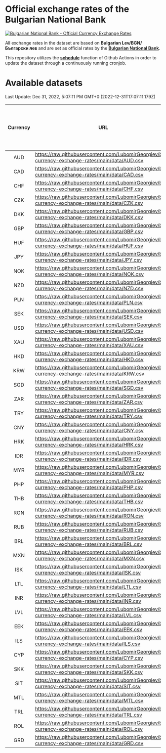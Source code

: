 # Official exchange rates of the Bulgarian National Bank

[![Bulgarian National Bank - Official Currency Exchange Rates](https://github.com/LubomirGeorgiev/bnb-currency-exchange-rates/actions/workflows/update-rates.yml/badge.svg?branch=main)](https://github.com/LubomirGeorgiev/bnb-currency-exchange-rates/actions/workflows/update-rates.yml)

All exchange rates in the dataset are based on **Bulgarian Lev/BGN/Български лев** and are set as official rates by the [**Bulgarian National Bank**](https://www.bnb.bg/Statistics/StExternalSector/StExchangeRates/StERForeignCurrencies/index.htm?toLang=_EN).

This repository utilizes the [**schedule**](https://docs.github.com/en/actions/reference/events-that-trigger-workflows) function of Github Actions in order to update the dataset through a continuously running cronjob.

# Available datasets

<!-- START LINKS (DO NOT EVER FU*ING DELETE THIS COMMENT FOR THE LOVE OF YOUR LIFE!!! IF YOU ARE CURIOS HOW IT WORKS, YOU CAN HAVE A LOOK AT ./src/updateReadme.ts) -->

Last Update: Dec 31, 2022, 5:07:11 PM GMT+0 (2022-12-31T17:07:11.179Z)

| Currency | URL                                                                                             | Number of records | Number of missing days that were filled in |
| :------: | ----------------------------------------------------------------------------------------------- | :---------------: | :----------------------------------------: |
|   AUD    | https://raw.githubusercontent.com/LubomirGeorgiev/bnb-currency-exchange-rates/main/data/AUD.csv |       8725        |                    2694                    |
|   CAD    | https://raw.githubusercontent.com/LubomirGeorgiev/bnb-currency-exchange-rates/main/data/CAD.csv |       8725        |                    2694                    |
|   CHF    | https://raw.githubusercontent.com/LubomirGeorgiev/bnb-currency-exchange-rates/main/data/CHF.csv |       8725        |                    2694                    |
|   CZK    | https://raw.githubusercontent.com/LubomirGeorgiev/bnb-currency-exchange-rates/main/data/CZK.csv |       8725        |                    2694                    |
|   DKK    | https://raw.githubusercontent.com/LubomirGeorgiev/bnb-currency-exchange-rates/main/data/DKK.csv |       8725        |                    2694                    |
|   GBP    | https://raw.githubusercontent.com/LubomirGeorgiev/bnb-currency-exchange-rates/main/data/GBP.csv |       8725        |                    2694                    |
|   HUF    | https://raw.githubusercontent.com/LubomirGeorgiev/bnb-currency-exchange-rates/main/data/HUF.csv |       8725        |                    2694                    |
|   JPY    | https://raw.githubusercontent.com/LubomirGeorgiev/bnb-currency-exchange-rates/main/data/JPY.csv |       8725        |                    2694                    |
|   NOK    | https://raw.githubusercontent.com/LubomirGeorgiev/bnb-currency-exchange-rates/main/data/NOK.csv |       8725        |                    2694                    |
|   NZD    | https://raw.githubusercontent.com/LubomirGeorgiev/bnb-currency-exchange-rates/main/data/NZD.csv |       8725        |                    2694                    |
|   PLN    | https://raw.githubusercontent.com/LubomirGeorgiev/bnb-currency-exchange-rates/main/data/PLN.csv |       8725        |                    2694                    |
|   SEK    | https://raw.githubusercontent.com/LubomirGeorgiev/bnb-currency-exchange-rates/main/data/SEK.csv |       8725        |                    2694                    |
|   USD    | https://raw.githubusercontent.com/LubomirGeorgiev/bnb-currency-exchange-rates/main/data/USD.csv |       8725        |                    2694                    |
|   XAU    | https://raw.githubusercontent.com/LubomirGeorgiev/bnb-currency-exchange-rates/main/data/XAU.csv |       8725        |                    2696                    |
|   HKD    | https://raw.githubusercontent.com/LubomirGeorgiev/bnb-currency-exchange-rates/main/data/HKD.csv |       8123        |                    2514                    |
|   KRW    | https://raw.githubusercontent.com/LubomirGeorgiev/bnb-currency-exchange-rates/main/data/KRW.csv |       8123        |                    2514                    |
|   SGD    | https://raw.githubusercontent.com/LubomirGeorgiev/bnb-currency-exchange-rates/main/data/SGD.csv |       8123        |                    2514                    |
|   ZAR    | https://raw.githubusercontent.com/LubomirGeorgiev/bnb-currency-exchange-rates/main/data/ZAR.csv |       8123        |                    2514                    |
|   TRY    | https://raw.githubusercontent.com/LubomirGeorgiev/bnb-currency-exchange-rates/main/data/TRY.csv |       6544        |                    2024                    |
|   CNY    | https://raw.githubusercontent.com/LubomirGeorgiev/bnb-currency-exchange-rates/main/data/CNY.csv |       6426        |                    1990                    |
|   HRK    | https://raw.githubusercontent.com/LubomirGeorgiev/bnb-currency-exchange-rates/main/data/HRK.csv |       6426        |                    1990                    |
|   IDR    | https://raw.githubusercontent.com/LubomirGeorgiev/bnb-currency-exchange-rates/main/data/IDR.csv |       6426        |                    1990                    |
|   MYR    | https://raw.githubusercontent.com/LubomirGeorgiev/bnb-currency-exchange-rates/main/data/MYR.csv |       6426        |                    1990                    |
|   PHP    | https://raw.githubusercontent.com/LubomirGeorgiev/bnb-currency-exchange-rates/main/data/PHP.csv |       6426        |                    1990                    |
|   THB    | https://raw.githubusercontent.com/LubomirGeorgiev/bnb-currency-exchange-rates/main/data/THB.csv |       6426        |                    1990                    |
|   RON    | https://raw.githubusercontent.com/LubomirGeorgiev/bnb-currency-exchange-rates/main/data/RON.csv |       6367        |                    1972                    |
|   RUB    | https://raw.githubusercontent.com/LubomirGeorgiev/bnb-currency-exchange-rates/main/data/RUB.csv |       6122        |                    1893                    |
|   BRL    | https://raw.githubusercontent.com/LubomirGeorgiev/bnb-currency-exchange-rates/main/data/BRL.csv |       5454        |                    1691                    |
|   MXN    | https://raw.githubusercontent.com/LubomirGeorgiev/bnb-currency-exchange-rates/main/data/MXN.csv |       5454        |                    1691                    |
|   ISK    | https://raw.githubusercontent.com/LubomirGeorgiev/bnb-currency-exchange-rates/main/data/ISK.csv |       5425        |                    1683                    |
|   LTL    | https://raw.githubusercontent.com/LubomirGeorgiev/bnb-currency-exchange-rates/main/data/LTL.csv |       5212        |                    1600                    |
|   INR    | https://raw.githubusercontent.com/LubomirGeorgiev/bnb-currency-exchange-rates/main/data/INR.csv |       5085        |                    1575                    |
|   LVL    | https://raw.githubusercontent.com/LubomirGeorgiev/bnb-currency-exchange-rates/main/data/LVL.csv |       4849        |                    1488                    |
|   EEK    | https://raw.githubusercontent.com/LubomirGeorgiev/bnb-currency-exchange-rates/main/data/EEK.csv |       4363        |                    1337                    |
|   ILS    | https://raw.githubusercontent.com/LubomirGeorgiev/bnb-currency-exchange-rates/main/data/ILS.csv |       4359        |                    1354                    |
|   CYP    | https://raw.githubusercontent.com/LubomirGeorgiev/bnb-currency-exchange-rates/main/data/CYP.csv |       3267        |                    999                     |
|   SKK    | https://raw.githubusercontent.com/LubomirGeorgiev/bnb-currency-exchange-rates/main/data/SKK.csv |       3033        |                    934                     |
|   SIT    | https://raw.githubusercontent.com/LubomirGeorgiev/bnb-currency-exchange-rates/main/data/SIT.csv |       2905        |                    889                     |
|   MTL    | https://raw.githubusercontent.com/LubomirGeorgiev/bnb-currency-exchange-rates/main/data/MTL.csv |       2665        |                    819                     |
|   TRL    | https://raw.githubusercontent.com/LubomirGeorgiev/bnb-currency-exchange-rates/main/data/TRL.csv |       2179        |                    668                     |
|   ROL    | https://raw.githubusercontent.com/LubomirGeorgiev/bnb-currency-exchange-rates/main/data/ROL.csv |       1756        |                    542                     |
|   GRD    | https://raw.githubusercontent.com/LubomirGeorgiev/bnb-currency-exchange-rates/main/data/GRD.csv |        720        |                    216                     |

<!-- END LINKS (DO NOT EVER FU*ING DELETE THIS COMMENT FOR THE LOVE OF YOUR LIFE!!! IF YOU ARE CURIOS HOW IT WORKS, YOU CAN HAVE A LOOK AT ./src/updateReadme.ts) -->
